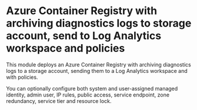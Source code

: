 # Azure Container Registry with archiving diagnostics logs to storage account, send to Log Analytics workspace and policies

This module deploys an Azure Container Registry with archiving diagnostics logs to a storage account, sending them to a Log Analytics workspace and with policies. 

You can optionally configure both system and user-assigned managed identity, admin user, IP rules, public access, service endpoint, zone redundancy, service tier and resource lock. 